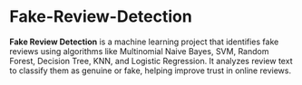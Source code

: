 # Fake-Review-Detection
**Fake Review Detection** is a machine learning project that identifies fake reviews using algorithms like Multinomial Naive Bayes, SVM, Random Forest, Decision Tree, KNN, and Logistic Regression. It analyzes review text to classify them as genuine or fake, helping improve trust in online reviews.

